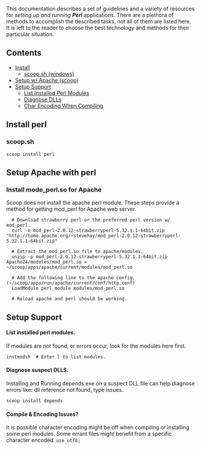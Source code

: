This documentation describes a set of guidelines and a variety of resources for *setting up and running* ***Perl*** applications.  There are a plethora of methods to accomplish the described tasks, not all of them are listed here. It is left to the reader to choose the best technology and methods for their particular situation.

## Contents

- [Install](#install-perl)
  - [scoop.sh (windows)](#scoop-sh)
- [Setup w/ Apache (scoop)](#setup-apache-with-perl)
- [Setup Support](#setup-support)
  - [List Installed Perl Modules](#list-installed-perl-modules)
  - [Diagnose DLLs](#diagnose-suspect-dlls)
  - [Char Encoding When Compiling](#compile--encoding-issues)


## Install perl
### scoop.sh
``` scoop install perl ```

## Setup Apache with perl
### Install mode_perl.so for Apache
Scoop does not install the apache perl module.  These steps provide a method for getting mod_perl for Apache web server.

```
  # Download strawberry perl or the preferred perl version w/ mod_perl.
  curl -o mod_perl-2.0.12-strawberryperl-5.32.1.1-64bit.zip "http://home.apache.org/~stevehay/mod_perl-2.0.12-strawberryperl-5.32.1.1-64bit.zip"

  # Extract the mod_perl.so file to apache/modules.
  unzip -p mod_perl-2.0.12-strawberryperl-5.32.1.1-64bit.zip Apache24/modules/mod_perl.so > ~/scoop/apps/apache/current/modules/mod_perl.so

  # Add the following line to the apache config. (~/scoop/apps/run/apache/current/conf/http.conf)
  LoadModule perl_module modules/mod_perl.so

  # Reload apache and perl should be working.
```


## Setup Support

#### List installed perl modules.
If modules are not found, or errors occur, look for the modules here first.

``` instmodsh  # Enter l to list modules. ```

#### Diagnose suspect DLLS.
Installing and Running depends.exe on a suspect DLL file can help diagnose errors like: dll reference not found, type issues.

``` scoop install depends ```

#### Compile & Encoding Issues?
It is possible character encoding might be off when compiling or installing some perl modules.  Some errant files might benefit from a specific character encoded.
``` use utf8; ```
